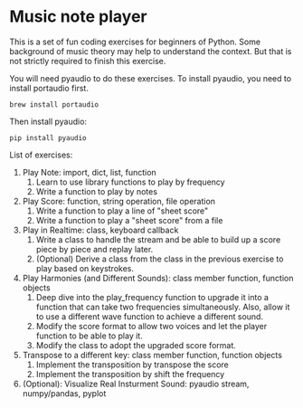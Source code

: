 # Music note player
This is a set of fun coding exercises for beginners of Python. Some background of music theory may help to understand the context. But that is not strictly required to finish this exercise.

You will need pyaudio to do these exercises. To install pyaudio, you need to install portaudio first.
```
brew install portaudio
```

Then install pyaudio:
```
pip install pyaudio
```

List of exercises:

1. Play Note: import, dict, list, function
    1. Learn to use library functions to play by frequency
    2. Write a function to play by notes
2. Play Score: function, string operation, file operation
    1. Write a function to play a line of "sheet score"
    2. Write a function to play a "sheet score" from a file
3. Play in Realtime: class, keyboard callback
    1. Write a class to handle the stream and be able to build up a score piece by piece and replay later.
    2. (Optional) Derive a class from the class in the previous exercise to play based on keystrokes.
4. Play Harmonies (and Different Sounds): class member function, function objects
    1. Deep dive into the play_frequency function to upgrade it into a function that can take two frequencies simultaneously. Also, allow it to use a different wave function to achieve a different sound.
    2. Modify the score format to allow two voices and let the player function to be able to play it.
    3. Modify the class to adopt the upgraded score format.
5. Transpose to a different key: class member function, function objects
    1. Implement the transposition by transpose the score
    2. Implement the transposition by shift the frequency
6. (Optional): Visualize Real Insturment Sound: pyaudio stream, numpy/pandas, pyplot
